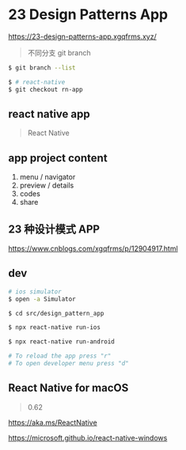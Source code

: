 # 23 Design Patterns App

https://23-design-patterns-app.xgqfrms.xyz/

> 不同分支 git branch

```sh
$ git branch --list

$ # react-native
$ git checkout rn-app

```

## react native app

> React Native

## app project content

1. menu / navigator
2. preview / details
3. codes
4. share

## 23 种设计模式 APP

https://www.cnblogs.com/xgqfrms/p/12904917.html


## dev

```sh
# ios simulator
$ open -a Simulator

$ cd src/design_pattern_app

$ npx react-native run-ios

$ npx react-native run-android

```

```sh
# To reload the app press "r"
# To open developer menu press "d"

```
## React Native for macOS

> 0.62

https://aka.ms/ReactNative

https://microsoft.github.io/react-native-windows
